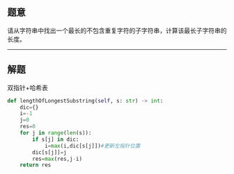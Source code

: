 ## 题意

请从字符串中找出一个最长的不包含重复字符的子字符串，计算该最长子字符串的长度。

---
## 解题

双指针+哈希表

```python
def lengthOfLongestSubstring(self, s: str) -> int:
	dic={}
	i=-1
	j=0
	res=0
	for j in range(len(s)):
		if s[j] in dic:
			i=max(i,dic[s[j]])#更新左指针位置
		dic[s[j]]=j
		res=max(res,j-i)
	return res
```